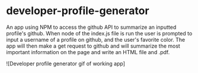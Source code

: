 # developer-profile-generator

An app using NPM to access the github API to summarize an inputted profile's github. When node of the index.js file is run the user is prompted to input a username of a profile on github, and the user's favorite color. The app will then make a get request to github and will summarize the most important information on the page and write an HTML file and .pdf.

![Developer profile generator gif of working app]

